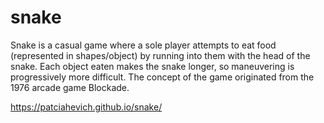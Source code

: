 # snake
Snake is a casual game where a sole player attempts to eat food (represented in shapes/object) by running into them with the head of the snake. Each object eaten makes the snake longer, so maneuvering is progressively more difficult. The concept of the game originated from the 1976 arcade game Blockade.

https://patciahevich.github.io/snake/
